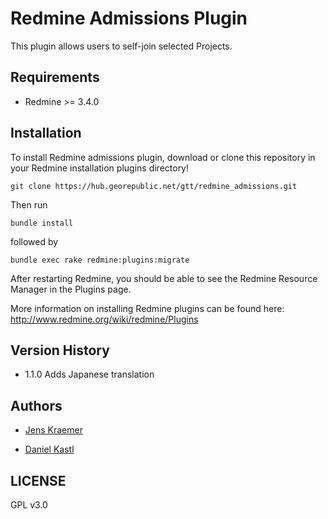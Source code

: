 # Redmine Admissions Plugin

This plugin allows users to self-join selected Projects.


## Requirements

 - Redmine >= 3.4.0

## Installation

To install Redmine admissions plugin, download or clone this repository in your Redmine installation plugins directory! 

`git clone https://hub.georepublic.net/gtt/redmine_admissions.git`

Then run

`bundle install`

followed by

`bundle exec rake redmine:plugins:migrate`


After restarting Redmine, you should be able to see the Redmine Resource Manager in the Plugins page.

More information on installing Redmine plugins can be found here: http://www.redmine.org/wiki/redmine/Plugins


## Version History

  - 1.1.0 Adds Japanese translation
  

## Authors

  - [Jens Kraemer](https://github.com/jkraemer)

  - [Daniel Kastl](https://github.com/dkastl)


## LICENSE

GPL v3.0
